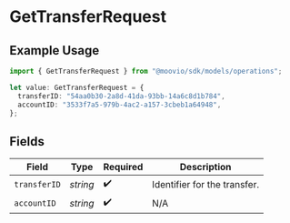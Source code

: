 # GetTransferRequest

## Example Usage

```typescript
import { GetTransferRequest } from "@moovio/sdk/models/operations";

let value: GetTransferRequest = {
  transferID: "54aa0b30-2a8d-41da-93bb-14a6c8d1b784",
  accountID: "3533f7a5-979b-4ac2-a157-3cbeb1a64948",
};
```

## Fields

| Field                        | Type                         | Required                     | Description                  |
| ---------------------------- | ---------------------------- | ---------------------------- | ---------------------------- |
| `transferID`                 | *string*                     | :heavy_check_mark:           | Identifier for the transfer. |
| `accountID`                  | *string*                     | :heavy_check_mark:           | N/A                          |